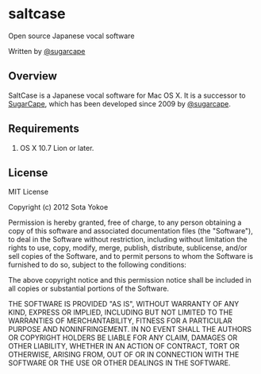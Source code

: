 saltcase
========

Open source Japanese vocal software

Written by [@sugarcape](http://twitter.com/sugarcape)

## Overview

SaltCase is a Japanese vocal software for Mac OS X. 
It is a successor to [SugarCape](http://sugarcape.net/), which has been developed since 2009 by [@sugarcape](http://twitter.com/sugarcape).

## Requirements

1. OS X 10.7 Lion or later.

## License

MIT License

Copyright (c) 2012 Sota Yokoe

Permission is hereby granted, free of charge, to any person obtaining a copy of this software and associated documentation files (the "Software"), to deal in the Software without restriction, including without limitation the rights to use, copy, modify, merge, publish, distribute, sublicense, and/or sell copies of the Software, and to permit persons to whom the Software is furnished to do so, subject to the following conditions:

The above copyright notice and this permission notice shall be included in all copies or substantial portions of the Software.

THE SOFTWARE IS PROVIDED "AS IS", WITHOUT WARRANTY OF ANY KIND, EXPRESS OR IMPLIED, INCLUDING BUT NOT LIMITED TO THE WARRANTIES OF MERCHANTABILITY, FITNESS FOR A PARTICULAR PURPOSE AND NONINFRINGEMENT. IN NO EVENT SHALL THE AUTHORS OR COPYRIGHT HOLDERS BE LIABLE FOR ANY CLAIM, DAMAGES OR OTHER LIABILITY, WHETHER IN AN ACTION OF CONTRACT, TORT OR OTHERWISE, ARISING FROM, OUT OF OR IN CONNECTION WITH THE SOFTWARE OR THE USE OR OTHER DEALINGS IN THE SOFTWARE.
